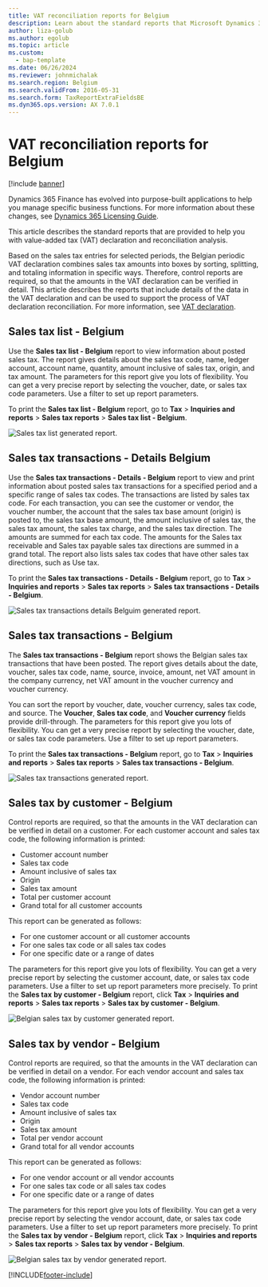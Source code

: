 ```yaml
---
title: VAT reconciliation reports for Belgium
description: Learn about the standard reports that Microsoft Dynamics 365 Finance provides to help you with the INTERVAT tax declaration and reconciliation analysis.
author: liza-golub
ms.author: egolub
ms.topic: article
ms.custom: 
  - bap-template
ms.date: 06/26/2024
ms.reviewer: johnmichalak
ms.search.region: Belgium
ms.search.validFrom: 2016-05-31
ms.search.form: TaxReportExtraFieldsBE
ms.dyn365.ops.version: AX 7.0.1
---
```


# VAT reconciliation reports for Belgium

[!include [banner](../../includes/banner.md)]

Dynamics 365 Finance has evolved into purpose-built applications to help you manage specific business functions. For more information about these changes, see [Dynamics 365 Licensing Guide](https://go.microsoft.com/fwlink/?LinkId=866544).

This article describes the standard reports that are provided to help you with value-added tax (VAT) declaration and reconciliation analysis.

Based on the sales tax entries for selected periods, the Belgian periodic VAT declaration combines sales tax amounts into boxes by sorting, splitting, and totaling information in specific ways. Therefore, control reports are required, so that the amounts in the VAT declaration can be verified in detail. This article describes the reports that include details of the data in the VAT declaration and can be used to support the process of VAT declaration reconciliation. For more information, see [VAT declaration](../emea-bel-vat-declaration-belgium).

## Sales tax list - Belgium
Use the **Sales tax list - Belgium** report to view information about posted sales tax. The report gives details about the sales tax code, name, ledger account, account name, quantity, amount inclusive of sales tax, origin, and tax amount. The parameters for this report give you lots of flexibility. You can get a very precise report by selecting the voucher, date, or sales tax code parameters. Use a filter to set up report parameters.

To print the **Sales tax list - Belgium** report, go to **Tax** \> **Inquiries and reports** \> **Sales tax reports** \> **Sales tax list - Belgium**.

![Sales tax list generated report.](../media/2_Sales_tax_list.png)

## Sales tax transactions - Details  Belgium
Use the **Sales tax transactions - Details - Belgium** report to view and print information about posted sales tax transactions for a specified period and a specific range of sales tax codes. The transactions are listed by sales tax code. For each transaction, you can see the customer or vendor, the voucher number, the account that the sales tax base amount (origin) is posted to, the sales tax base amount, the amount inclusive of sales tax, the sales tax amount, the sales tax charge, and the sales tax direction. The amounts are summed for each tax code. The amounts for the Sales tax receivable and Sales tax payable sales tax directions are summed in a grand total. The report also lists sales tax codes that have other sales tax directions, such as Use tax.

To print the **Sales tax transactions - Details - Belgium** report, go to **Tax** \> **Inquiries and reports** \> **Sales tax reports** \> **Sales tax transactions - Details - Belgium**.

![Sales tax transactions details Belguim generated report.](../media/3_Sales_tax_transactions_details.png)

## Sales tax transactions - Belgium

The **Sales tax transactions - Belgium** report shows the Belgian sales tax transactions that have been posted. The report gives details about the date, voucher, sales tax code, name, source, invoice, amount, net VAT amount in the company currency, net VAT amount in the voucher currency and voucher currency.

You can sort the report by voucher, date, voucher currency, sales tax code, and source. The **Voucher**, **Sales tax code**, and **Voucher currency** fields provide drill-through. The parameters for this report give you lots of flexibility. You can get a very precise report by selecting the voucher, date, or sales tax code parameters. Use a filter to set up report parameters.

To print the **Sales tax transactions - Belgium** report, go to **Tax** \> **Inquiries and reports** \> **Sales tax reports** \> **Sales tax transactions - Belgium**.

![Sales tax transactions generated report.](../media/5_Sales_tax_transactions.png)

## Sales tax by customer - Belgium

Control reports are required, so that the amounts in the VAT declaration can be verified in detail on a customer. For each customer account and sales tax code, the following information is printed:

-   Customer account number
-   Sales tax code
-   Amount inclusive of sales tax
-   Origin
-   Sales tax amount
-   Total per customer account
-   Grand total for all customer accounts

This report can be generated as follows:

-   For one customer account or all customer accounts
-   For one sales tax code or all sales tax codes
-   For one specific date or a range of dates

The parameters for this report give you lots of flexibility. You can get a very precise report by selecting the customer account, date, or sales tax code parameters. Use a filter to set up report parameters more precisely.  To print the **Sales tax** **by customer - Belgium** report, click **Tax** &gt; **Inquiries and reports** &gt; **Sales tax reports** &gt; **Sales tax** **by customer - Belgium**.

![Belgian sales tax by customer generated report.](../media/6_Sales_tax_by_customer.png)

## Sales tax by vendor - Belgium

Control reports are required, so that the amounts in the VAT declaration can be verified in detail on a vendor. For each vendor account and sales tax code, the following information is printed:

-   Vendor account number
-   Sales tax code
-   Amount inclusive of sales tax
-   Origin
-   Sales tax amount
-   Total per vendor account
-   Grand total for all vendor accounts

This report can be generated as follows:

-   For one vendor account or all vendor accounts
-   For one sales tax code or all sales tax codes
-   For one specific date or a range of dates

The parameters for this report give you lots of flexibility. You can get a very precise report by selecting the vendor account, date, or sales tax code parameters. Use a filter to set up report parameters more precisely. 
To print the **Sales tax** **by vendor - Belgium** report, click **Tax** &gt; **Inquiries and reports** &gt; **Sales tax reports** &gt; **Sales tax** **by vendor - Belgium**.

![Belgian sales tax by vendor generated report.](../media/7_Sales_tax_by_vendor.png)


[!INCLUDE[footer-include](../../../includes/footer-banner.md)]
